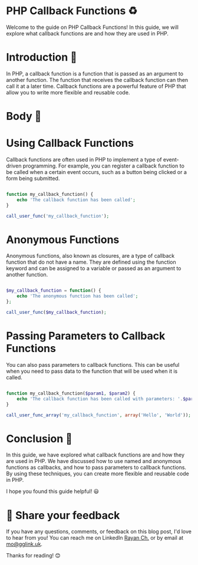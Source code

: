 # PHP Callback Functions :recycle:
Welcome to the guide on PHP Callback Functions! In this guide, we will explore what callback functions are and how they are used in PHP.

# Introduction :wave:
In PHP, a callback function is a function that is passed as an argument to another function. The function that receives the callback function can then call it at a later time. Callback functions are a powerful feature of PHP that allow you to write more flexible and reusable code.

# Body :muscle:
# Using Callback Functions
Callback functions are often used in PHP to implement a type of event-driven programming. For example, you can register a callback function to be called when a certain event occurs, such as a button being clicked or a form being submitted.

```php

function my_callback_function() {
    echo 'The callback function has been called';
}

call_user_func('my_callback_function');
```
# Anonymous Functions
Anonymous functions, also known as closures, are a type of callback function that do not have a name. They are defined using the function keyword and can be assigned to a variable or passed as an argument to another function.

```php

$my_callback_function = function() {
    echo 'The anonymous function has been called';
};

call_user_func($my_callback_function);
```
# Passing Parameters to Callback Functions
You can also pass parameters to callback functions. This can be useful when you need to pass data to the function that will be used when it is called.

```php

function my_callback_function($param1, $param2) {
    echo 'The callback function has been called with parameters: '.$param1.' and '.$param2;
}

call_user_func_array('my_callback_function', array('Hello', 'World'));
```
# Conclusion :clap:
In this guide, we have explored what callback functions are and how they are used in PHP. We have discussed how to use named and anonymous functions as callbacks, and how to pass parameters to callback functions. By using these techniques, you can create more flexible and reusable code in PHP.

I hope you found this guide helpful! :smiley:

# 📣 Share your feedback

If you have any questions, comments, or feedback on this blog post, I'd love to hear from you! You can reach me on LinkedIn [Rayan Ch.](https://www.linkedin.com/in/rayan-ch-b787ab224/) or by email at [mo@gglink.uk](mailto:mo@gglink.uk).

Thanks for reading! 😊

